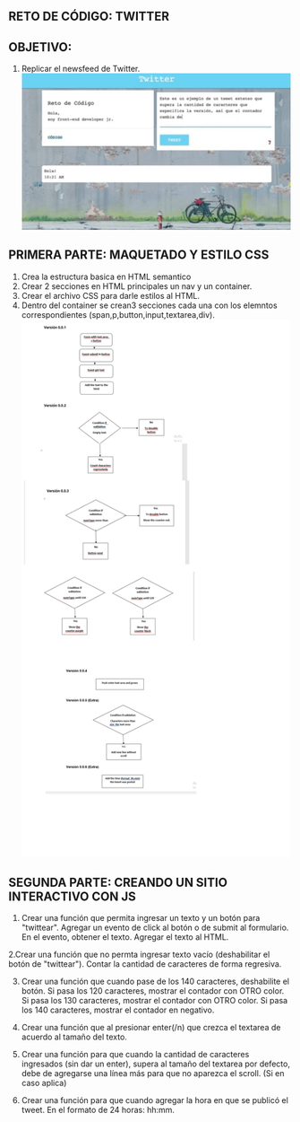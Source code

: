 ## RETO DE CÓDIGO: TWITTER

## OBJETIVO:
1. Replicar el newsfeed de Twitter.
![Ejmplo del sitio](assets/images/ejemplo.jpg)

## PRIMERA PARTE: MAQUETADO Y ESTILO CSS
1. Crea la estructura basica en HTML semantico
2. Crear 2 secciones en HTML principales un nav y un container.
3. Crear el archivo CSS para darle estilos al HTML.
4. Dentro del container se crean3 secciones cada una con los elemntos correspondientes (span,p,button,input,textarea,div).
![Diagrama de Flujo](assets/images/flujo-twiter.jpg)

## SEGUNDA PARTE: CREANDO UN SITIO INTERACTIVO CON JS
1. Crear una función que permita ingresar un texto y un botón para "twittear".
   Agregar un evento de click al botón o de submit al formulario.
   En el evento, obtener el texto.
   Agregar el texto al HTML.


2.Crear una función que no permta ingresar texto vacío (deshabilitar el botón de "twittear").
  Contar la cantidad de caracteres de forma regresiva.


3. Crear una función que cuando pase de los 140 caracteres, deshabilite el botón.
Si pasa los 120 caracteres, mostrar el contador con OTRO color.
Si pasa los 130 caracteres, mostrar el contador con OTRO color.
Si pasa los 140 caracteres, mostrar el contador en negativo.

4. Crear una función que  al presionar enter(/n) que crezca el textarea de acuerdo al tamaño del texto.

5. Crear una función para que cuando la cantidad de caracteres ingresados (sin dar un enter), supera al tamaño del textarea por defecto, debe de agregarse una línea más para que no aparezca el scroll. (Si en caso aplica)

6. Crear una función para que cuando agregar la hora en que se publicó el tweet. En el formato de 24 horas: hh:mm.
